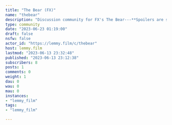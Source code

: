 ```yaml
---
title: "The Bear (FX)" 
name: "thebear"
description: "Discussion community for FX's The Bear---**Spoilers are strictly forbidden in post titles.** >Posts soliciting spoilers (endings, plot elements, twists, etc.) should contain `[spoilers]` in their title. Comments in these posts do not need to be hidden in [spoiler MarkDown](https://join-lemmy.org/docs/en/users/02-media.html) if they pertain to the title's subject matter.Otherwise, spoilers but must be contained in [MarkDown](https://join-lemmy.org/docs/en/users/02-media.html) as follows:```::: your spoiler warningthe crazy movie ending that no one saw coming!:::```Your mods are here to help if you need any clarification!---"
type: community
date: "2023-06-23 01:19:00"
draft: false
nsfw: false
actor_id: "https://lemmy.film/c/thebear"
host: lemmy.film
lastmod: "2023-06-13 23:32:48"
published: "2023-06-13 23:12:38"
subscribers: 8
posts: 1
comments: 0
weight: 1
dau: 0
wau: 0
mau: 0
instances:
- "lemmy_film"
tags: 
- "lemmy_film"

---
```


